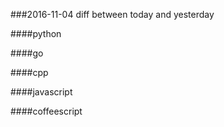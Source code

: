 ###2016-11-04
diff between today and yesterday

####python

####go

####cpp

####javascript

####coffeescript
